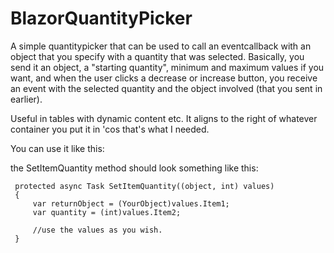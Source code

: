 # BlazorQuantityPicker

A simple quantitypicker that can be used to call an eventcallback with an object that you specify with a quantity that was selected.
Basically, you send it an object, a "starting quantity", minimum and maximum values if you want, and when the user clicks a decrease or increase button, you receive an event 
with the selected quantity and the object involved (that you sent in earlier).

Useful in tables with dynamic content etc.
It aligns to the right of whatever container you put it in 'cos that's what I needed.

You can use it like this:

 <QuantityPicker CurrentValue="@CurrentQuantity" Item="@SomeObjectThatwillbeReturned" Minimum="1" ValueChanged="SetItemQuantity"></QuantityPicker>

the SetItemQuantity method should look something like this:

```
 protected async Task SetItemQuantity((object, int) values)
 {
     var returnObject = (YourObject)values.Item1;
     var quantity = (int)values.Item2;

     //use the values as you wish.
 }
